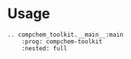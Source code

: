 # Usage

```{eval-rst}
.. compchem_toolkit.__main__:main
    :prog: compchem-toolkit
    :nested: full
```
